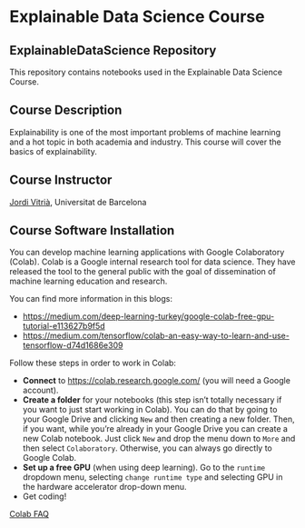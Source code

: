 # Explainable Data Science Course

## ExplainableDataScience Repository

This repository contains notebooks used in the Explainable Data Science Course.

## Course Description

Explainability is one of the most important problems of machine learning and a hot topic in both academia and industry. This course will cover the basics of explainability.

## Course Instructor

[Jordi Vitrià](https://algorismes.github.io/), Universitat de Barcelona

## Course Software Installation 

You can develop machine learning applications with Google Colaboratory (Colab). Colab is a Google internal research tool for data science. They have released the tool to the general public with the goal of dissemination of machine learning education and research. 

You can find more information in this blogs: 
+ https://medium.com/deep-learning-turkey/google-colab-free-gpu-tutorial-e113627b9f5d
+ https://medium.com/tensorflow/colab-an-easy-way-to-learn-and-use-tensorflow-d74d1686e309

Follow these steps in order to work in Colab:

+ **Connect** to https://colab.research.google.com/ (you will need a Google account).
+ **Create a folder** for your notebooks (this step isn’t totally necessary if you want to just start working in Colab). You can do that by going to your Google Drive and clicking `New` and then creating a new folder. Then, if you want, while you’re already in your Google Drive you can create a new Colab notebook. Just click `New` and drop the menu down to `More` and then select `Colaboratory`. Otherwise, you can always go directly to Google Colab.
+ **Set up a free GPU** (when using deep learning). Go to the `runtime` dropdown menu, selecting `change runtime type` and selecting GPU in the hardware accelerator drop-down menu.
+ Get coding!

[Colab FAQ](https://research.google.com/colaboratory/faq.html)

